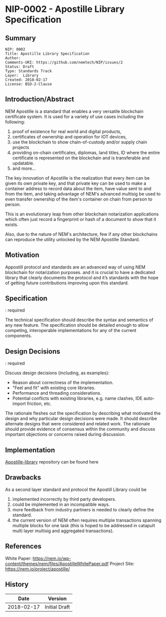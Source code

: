 # NIP-0002 - Apostille Library Specification

## Summary

```
NIP: 0002
Title: Apostille Library Specification
Author: 
Comments-URI: https://github.com/nemtech/NIP/issues/2
Status: Draft
Type: Standards Track
Layer:  Library
Created: 2018-02-17
License: BSD-2-Clause
```
## Introduction/Abstract
NEM Apostille is a standard that enables a very versatile blockchain certificate system. It is used for a variety of use cases including the following: 

1) proof of existence for real world and digital products, 
2) certificates of ownership and operation for IOT devices, 
3) use the blockchain to show chain-of-custody and/or supply chain projects
4) providing on-chain certificates, diplomas, land titles, ID where the entire certificate is represented on the blockchain and is transferable and updatable. 
5) and more...

The key innovation of Apostille is the realization that every item can be given its own private key, and that private key can be used to make a container address to record data about the item, have value sent to and from the item, and taking advantage of NEM's advanced multisig be used to even transfer ownership of the item's container on chain from person to person.  

This is an evolutionary leap from other blockchain notarization applications which often just record a fingerprint or hash of a document to show that it exists. 

Also, due to the nature of NEM's architecture, few if any other blockchains can reproduce the utility unlocked by the NEM Apostille Standard. 

## Motivation

Appostill protocol and standards are an advanced way of using NEM blockchain for notarization purposes. and it is crucial to have a dedicated library that clearly documents the protocol and it’s standards with the hope of getting future contributions improving upon this standard.

## Specification

: required

The technical specification should describe the syntax and semantics of any new feature. The specification should be detailed enough to allow competing, interoperable implementations for any of the current components.

## Design Decisions

: required

Discuss design decisions (including, as examples):

- Reason about correctness of the implementation.
- "Feel and fit" with existing core libraries.
- Performance and threading considerations.
- Potential conflicts with existing libraries, e.g. name clashes, IDE auto-import friction, etc.

The rationale fleshes out the specification by describing what motivated the design and why particular design decisions were made. It should describe alternate designs that were considered and related work. The rationale should provide evidence of consensus within the community and discuss important objections or concerns raised during discussion.

## Implementation

[Apostille-library](https://github.com/luxtagofficial/Apostille-library) repository can be found here

## Drawbacks

As a second layer standard and protocol the Apostill Library could be

1. implemented incorrectly by third party developers.
2. could be implemented in an incompatible ways.
3. more feedback from industry partners is needed to clearly define the standard.
4. the current version of NEM often requires multiple transactions spanning multiple blocks for one task (this is hoped to be addressed in catapult multi layer multisig and aggregated transactions).

## References

White Paper: https://nem.io/wp-content/themes/nem/files/ApostilleWhitePaper.pdf
Project Site: https://nem.io/project/apostille/

## History

| **Date**   | **Version**   |
| ---------- | ------------- |
| 2018-02-17 | Initial Draft |
